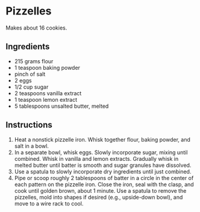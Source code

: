 # Pizzelles

Makes about 16 cookies.

## Ingredients

- 215 grams flour
- 1 teaspoon baking powder
- pinch of salt
- 2 eggs
- 1/2 cup sugar
- 2 teaspoons vanilla extract
- 1 teaspoon lemon extract
- 5 tablespoons unsalted butter, melted

## Instructions

1. Heat a nonstick pizzelle iron. Whisk together flour, baking powder, and salt in a bowl.
2. In a separate bowl, whisk eggs. Slowly incorporate sugar, mixing until combined. Whisk in vanilla and lemon extracts. Gradually whisk in melted butter until batter is smooth and sugar granules have dissolved.
3. Use a spatula to slowly incorporate dry ingredients until just combined.
4. Pipe or scoop roughly 2 tablespoons of batter in a circle in the center of each pattern on the pizzelle iron. Close the iron, seal with the clasp, and cook until golden brown, about 1 minute. Use a spatula to remove the pizzelles, mold into shapes if desired (e.g., upside-down bowl), and move to a wire rack to cool.
